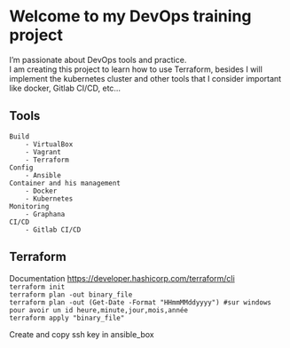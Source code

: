 <h1 class="code-line" data-line-start=0 data-line-end=1 ><a id="Welcome_to_my_DevOps_training_project_0"></a>Welcome to my DevOps training project</h1>
<p class="has-line-data" data-line-start="1" data-line-end="3">I’m passionate about DevOps tools and practice.<br>
I am creating this project to learn how to use Terraform, besides I will implement the kubernetes cluster and other tools that I consider important like docker, Gitlab CI/CD, etc…</p>
<h2 class="code-line" data-line-start=4 data-line-end=5 ><a id="Tools_4"></a>Tools</h2>
<pre><code>Build
    - VirtualBox
    - Vagrant
    - Terraform
Config
    - Ansible
Container and his management
    - Docker
    - Kubernetes
Monitoring
    - Graphana
CI/CD
    - Gitlab CI/CD
</code></pre>
<h2 class="code-line" data-line-start=18 data-line-end=19 ><a id="Terraform_18"></a>Terraform</h2>
<p class="has-line-data" data-line-start="19" data-line-end="23">Documentation <a href="https://developer.hashicorp.com/terraform/cli">https://developer.hashicorp.com/terraform/cli</a><br>
<code>terraform init</code><br>
<code>terraform plan -out binary_file</code><br>
<code>terraform plan -out (Get-Date -Format "HHmmMMddyyyy") #sur windows pour avoir un id heure,minute,jour,mois,année</code><br>
<code>terraform apply &quot;binary_file&quot;</code></p>

Create and copy ssh key in ansible_box